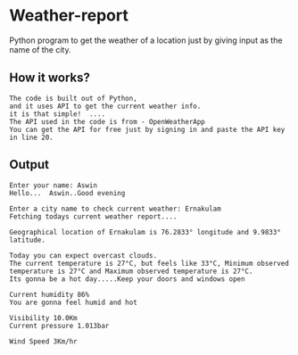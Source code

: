 # Weather-report
Python program to get the weather of a location just by giving input as the name of the city.


## How it works?
```
The code is built out of Python,
and it uses API to get the current weather info.
it is that simple!  ....
The API used in the code is from - OpenWeatherApp
You can get the API for free just by signing in and paste the API key in line 20.
```


## Output
```
Enter your name: Aswin
Hello...  Aswin..Good evening

Enter a city name to check current weather: Ernakulam
Fetching todays current weather report....
 
Geographical location of Ernakulam is 76.2833° longitude and 9.9833° latitude.
 
Today you can expect overcast clouds.
The current temperature is 27°C, but feels like 33°C, Minimum observed temperature is 27°C and Maximum observed temperature is 27°C.
Its gonna be a hot day.....Keep your doors and windows open
 
Current humidity 86%
You are gonna feel humid and hot

Visibility 10.0Km
Current pressure 1.013bar
 
Wind Speed 3Km/hr
```
